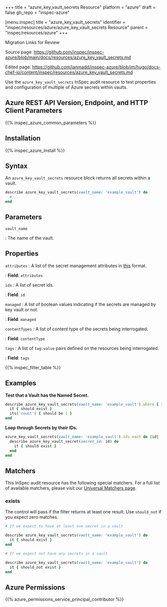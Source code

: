 +++
title = "azure_key_vault_secrets Resource"
platform = "azure"
draft = false
gh_repo = "inspec-azure"

[menu.inspec]
title = "azure_key_vault_secrets"
identifier = "inspec/resources/azure/azure_key_vault_secrets Resource"
parent = "inspec/resources/azure"
+++

<div class="admonition-note">
<p class="admonition-note-title">Migration Links for Review</p>
<div class="admonition-note-text">
<p>Source page: <a href="https://github.com/inspec/inspec-azure/blob/main/docs/resources/azure_key_vault_secrets.md">https://github.com/inspec/inspec-azure/blob/main/docs/resources/azure_key_vault_secrets.md</a></p>
<p>Edited page: <a href="https://github.com/ianmadd/inspec-azure/blob/im/hugo/docs-chef-io/content/inspec/resources/azure_key_vault_secrets.md">https://github.com/ianmadd/inspec-azure/blob/im/hugo/docs-chef-io/content/inspec/resources/azure_key_vault_secrets.md</a></p>
</div>
</div>


Use the `azure_key_vault_secrets` InSpec audit resource to test properties and configuration of multiple of Azure secrets within vaults.

## Azure REST API Version, Endpoint, and HTTP Client Parameters

{{% inspec_azure_common_parameters %}}

## Installation

{{% inspec_azure_install %}}

## Syntax

An `azure_key_vault_secrets` resource block returns all secrets within a vault.

```ruby
describe azure_key_vault_secrets(vault_name: 'example_vault') do
  #...
end
```

## Parameters

`vault_name`

: The name of the vault.

## Properties

`attributes`
: A list of the secret management attributes in [this](https://docs.microsoft.com/en-us/rest/api/keyvault/getsecret/getsecret#secretattributes) format.

: **Field**: `attributes`

`ids`
: A list of secret ids.

: **Field**: `id`

`managed`
: A list of boolean values indicating if the secrets are managed by key vault or not.

: **Field**: `managed`

`contentTypes`
: A list of content type of the secrets being interrogated.

: **Field**: `contentType`

`tags`
: A list of `tag:value` pairs defined on the resources being interrogated.

: **Field**: `tags`

{{% inspec_filter_table %}}

## Examples

**Test that a Vault has the Named Secret.**

```ruby
describe azure_key_vault_secrets(vault_name: 'example_vault').where { id.include?('my_secret')} do
  it { should exist }
  its('count') { should be 1 }
end
```
**Loop through Secrets by their IDs.**

```ruby
azure_key_vault_secrets(vault_name: 'example_vault').ids.each do |id|
  describe azure_key_vault_secret(secret_id: id) do
    it { should exist }
  end 
end
```

## Matchers

This InSpec audit resource has the following special matchers. For a full list of available matchers, please visit our [Universal Matchers page](https://www.inspec.io/docs/reference/matchers/).

### exists

The control will pass if the filter returns at least one result. Use `should_not` if you expect zero matches.
```ruby
# If we expect to have at least one secret in a vault

describe azure_key_vault_secrets(vault_name: 'example_vault') do
  it { should exist }
end

# If we expect not have any secrets in a vault

describe azure_key_vault_secrets(vault_name: 'example_vault') do
  it { should_not exist }
end
```

## Azure Permissions

{{% azure_permissions_service_principal_contributor %}}
